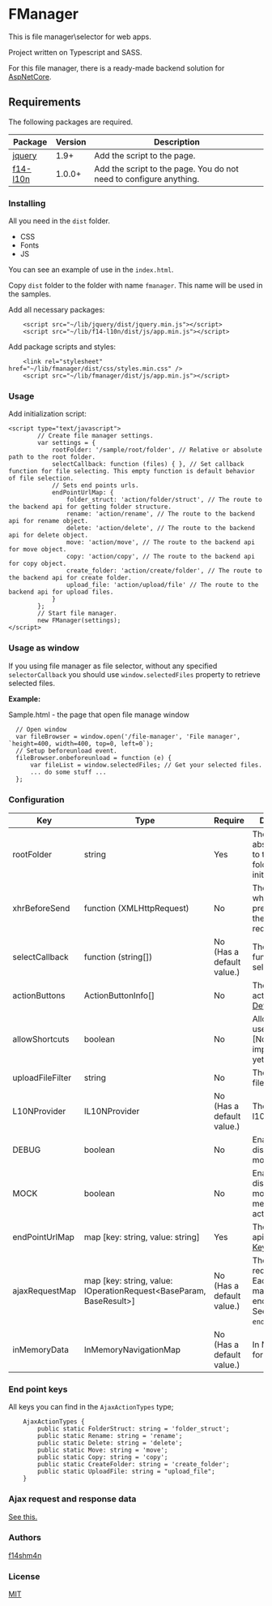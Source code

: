 # FManager

This is file manager\selector for web apps.

Project written on Typescript and SASS.

For this file manager, there is a ready-made backend solution for [AspNetCore](https://github.com/f14shm4n/f14.AspNetCore.FileManager).

## Requirements

The following packages are required.

| Package | Version | Description |
|---------|---------|-------------|
| [jquery](https://jquery.com/) | 1.9+ | Add the script to the page. |
| [f14-l10n](https://github.com/f14shm4n/f14.l10n-ts) | 1.0.0+ | Add the script to the page. You do not need to configure anything. |

### Installing

All you need in the `dist` folder.

* CSS
* Fonts
* JS

You can see an example of use in the `index.html`.

Copy `dist` folder to the folder with name `fmanager`. This name will be used in the samples.

Add all necessary packages:

```
    <script src="~/lib/jquery/dist/jquery.min.js"></script>
    <script src="~/lib/f14-l10n/dist/js/app.min.js"></script>
```

Add package scripts and styles:

```
    <link rel="stylesheet" href="~/lib/fmanager/dist/css/styles.min.css" />
    <script src="~/lib/fmanager/dist/js/app.min.js"></script>
```

### Usage

Add initialization script:

```
<script type="text/javascript">
        // Create file manager settings.
        var settings = {
            rootFolder: '/sample/root/folder', // Relative or absolute path to the root folder.
            selectCallback: function (files) { }, // Set callback function for file selecting. This empty function is default behavior of file selection.           
            // Sets end points urls.
            endPointUrlMap: {
                folder_struct: 'action/folder/struct', // The route to the backend api for getting folder structure.
                rename: 'action/rename', // The route to the backend api for rename object.
                delete: 'action/delete', // The route to the backend api for delete object.
                move: 'action/move', // The route to the backend api for move object.
                copy: 'action/copy', // The route to the backend api for copy object.
                create_folder: 'action/create/folder', // The route to the backend api for create folder.
                upload_file: 'action/upload/file' // The route to the backend api for upload files.
            }
        };
        // Start file manager.
        new FManager(settings);
</script>
```

### Usage as window

If you using file manager as file selector, without any specified `selectorCallback` you should use `window.selectedFiles` property to retrieve selected files.

**Example:**

Sample.html - the page that open file manage window

```
  // Open window
  var fileBrowser = window.open('/file-manager', 'File manager', `height=400, width=400, top=0, left=0`);
  // Setup beforeunload event.
  fileBrowser.onbeforeunload = function (e) {
      var fileList = window.selectedFiles; // Get your selected files.
      ... do some stuff ...
  };
```

### Configuration

| Key | Type | Require | Description |
|-----|------|---------|-------------|
| rootFolder | string | Yes | The relative or absolute path to the root folder. This is initial folder. |
| xhrBeforeSend | function (XMLHttpRequest) | No | The function by which you can pre-configure the Ajax request. |
| selectCallback | function (string[]) | No (Has a default value.) | The callback function for file selecting. |
| actionButtons | ActionButtonInfo[] | No | The custom action buttons. [Details](#) |
| allowShortcuts | boolean | No | Allow or not to use shortcust. [Not implemented yet.] |
| uploadFileFilter | string | No | The upload files filter. [Filter](https://www.w3schools.com/tags/att_input_accept.asp) |
| L10NProvider | IL10NProvider | No (Has a default value.) | The l10nProvider. |
| DEBUG | boolean | No | Enable or disable debug mode. |
| MOCK | boolean | No | Enable or disable mock mode. In memory actions. |
| endPointUrlMap | map [key: string, value: string] | Yes | The end point api urls map. [Keys](#end-point-keys) |
| ajaxRequestMap | map [key: string, value: IOperationRequest<BaseParam, BaseResult>] | No (Has a default value.) | The ajax requests map. Each request is mapped to the end address. See `endPointUrlMap`. |
| inMemoryData | InMemoryNavigationMap | No (Has a default value.) | In Memory map for mock. |

### End point keys

All keys you can find in the `AjaxActionTypes` type;

```
    AjaxActionTypes {
        public static FolderStruct: string = 'folder_struct';
        public static Rename: string = 'rename';
        public static Delete: string = 'delete';
        public static Move: string = 'move';
        public static Copy: string = 'copy';
        public static CreateFolder: string = 'create_folder';
        public static UploadFile: string = "upload_file";
    }
```

### Ajax request and response data

[See this.](https://github.com/f14shm4n/f14.AspNetCore.FileManager/blob/master/JsonFormat.md)

### Authors

[f14shm4n](https://github.com/f14shm4n)

### License

[MIT](https://github.com/f14shm4n/FManager/blob/master/LICENSE.md)
